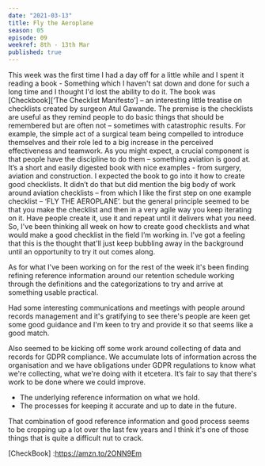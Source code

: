 ```yaml
---
date: "2021-03-13"
title: Fly the Aeroplane
season: 05
episode: 09
weekref: 8th - 13th Mar
published: true
---
```

This week was the first time I had a day off for a little while and I spent it reading a book - Something which I haven't sat down and done for such a long time and I thought I'd lost the ability to do it. The book was [Checkbook][‘The Checklist Manifesto’] – an interesting little treatise on checklists created by surgeon Atul Gawande. The premise is the checklists are useful as they remind people to do basic things that should be remembered but are often not – sometimes with catastrophic results. For example, the simple act of a surgical team being compelled to introduce themselves and their role led to a big increase in the perceived effectiveness and teamwork.
As you might expect, a crucial component is that people have the discipline to do them – something aviation is good at. It’s a short and easily digested book with nice examples - from surgery, aviation and construction.
I expected the book to go into it how to create good checklists. It didn’t do that but did mention the big body of work around aviation checklists – from which I like the first step on one example checklist – ‘FLY THE AEROPLANE’.
but the general principle seemed to be that you make the checklist and then in a very agile way you keep iterating on it. Have people create it, use it and repeat until it delivers what you need. So, I've been thinking all week on how to create good checklists and what would make a good checklist in the field I’m working in.
I've got a feeling that this is the thought that'll just keep bubbling away in the background until an opportunity to try it out comes along.

As for what I've been working on for the rest of the week it's been finding refining reference information around our retention schedule working through the definitions and the categorizations to try and arrive at something usable practical.

Had some interesting communications and meetings with people around records management and it's gratifying to see there's people are keen get some good guidance and I'm keen to try and provide it so that seems like a good match.

Also seemed to be kicking off some work around collecting of data and records for GDPR compliance. We accumulate lots of information across the organisation and we have obligations under GDPR regulations to know what we're collecting, what we're doing with it etcetera. It’s fair to say that there's work to be done where we could improve.

- The underlying reference information on what we hold.
- The processes for keeping it accurate and up to date in the future.

That combination of good reference information and good process seems to be cropping up a lot over the last few years and I think it's one of those things that is quite a difficult nut to crack.

[CheckBook] :https://amzn.to/2ONN9Em